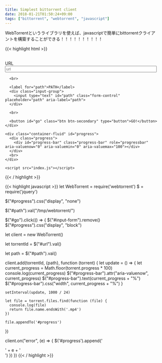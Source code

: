 ```yaml
---
title: Simplest bittorrent client
date: 2018-01-21T01:50:24+09:00
tags: ["bittorrent", "webtorrent", "javascript"]
---
```


WebTorrentというライブラリを使えば、javascriptで簡単にbittorrentクライアントを構築することができる！！！！！！！！！！

{{< highlight html >}}
<!DOCTYPE html>
<html lang="en">
  <head>
    <meta charset="utf-8">
    <title>WebTorrent Test</title>
    <style>
      input {
        width: 500px;
      }
    </style>
    <link rel="stylesheet" href="https://maxcdn.bootstrapcdn.com/bootstrap/4.0.0/css/bootstrap.min.css" integrity="sha384-Gn5384xqQ1aoWXA+058RXPxPg6fy4IWvTNh0E263XmFcJlSAwiGgFAW/dAiS6JXm" crossorigin="anonymous">
  </head>
  <body>
    <br>
    <div class="container-fluid" id="input-form">
      <label for="url">URL</label>
      <div class="input-group">
        <input type="text" id="url" class="form-control" placeholder="url" aria-label="url">
      </div>
      
      <br>
      
      <label for="path">PATH</label>
      <div class="input-group">
        <input type="text" id="path" class="form-control" placeholder="path" aria-label="path">
      </div>
      
      <br>
      
      <button id="go" class="btn btn-secondary" type="button">GO!</button>
    </div>

    <div class="container-fluid" id="progress">
      <div class="progress">
        <div id="progress-bar" class="progress-bar" role="progressbar" aria-valuenow="0" aria-valuemin="0" aria-valuemax="100"></div>
      </div>
      <br>
    </div>

    <script src="index.js"></script>
  </body>
</html>
{{< / highlight >}}

{{< highlight javascript >}}
let WebTorrent = require('webtorrent')
    $ = require('jquery')

$("#progress").css("display", "none")

$("#path").val("/tmp/webtorrent/")

$("#go").click(() => {
  $("#input-form").remove()
  $("#progress").css("display", "block")
  
  let client = new WebTorrent()

  let torrentId = $("#url").val()

  let path = $("#path").val()

  client.add(torrentId, {path}, function (torrent) {
    let update = () => {
      let current_progress = Math.floor(torrent.progress * 100)
      console.log(current_progress)
      $("#progress-bar").attr("aria-valuenow", current_progress)
      $("#progress-bar").text(current_progress + "%")
      $("#progress-bar").css("width", current_progress + "%")
    }
    
    setInterval(update, 1000 / 24)
    
    let file = torrent.files.find(function (file) {
      console.log(file)
      return file.name.endsWith('.mp4')
    })

    file.appendTo('#progress')
  })
  
  client.on("error", (e) => {
    $('#progress').append('<div class="alert alert-danger">' + e + '</div>')
  })
})
{{< / highlight >}}
